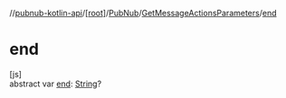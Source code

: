 //[pubnub-kotlin-api](../../../../index.md)/[[root]](../../index.md)/[PubNub](../index.md)/[GetMessageActionsParameters](index.md)/[end](end.md)

# end

[js]\
abstract var [end](end.md): [String](https://kotlinlang.org/api/latest/jvm/stdlib/kotlin/-string/index.html)?
